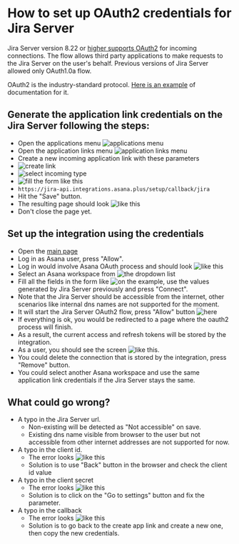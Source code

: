 # How to set up OAuth2 credentials for Jira Server

Jira Server version 8.22 or [higher supports OAuth2](https://jira.atlassian.com/browse/JRASERVER-43171) for incoming connections.
The flow allows third party applications to make requests to the Jira Server on the user's behalf.
Previous versions of Jira Server allowed only OAuth1.0a flow. 

OAuth2 is the industry-standard protocol. [Here is an example](https://oauth.net/2/)
of documentation for it.

## Generate the application link credentials on the Jira Server following the steps:

- Open the applications menu 
![applications menu](./assets/appsmenu.png)
- Open the application links menu
![application links menu](./assets/applinks.png)
- Сreate a new incoming application link with these parameters
- ![create link](./assets/oauth2-03-application-link-create.png)
- ![select incoming type](./assets/oauth2-04-application-link-incoming.png)
- ![fill the form like this](./assets/oauth2-04-application-link-incoming.png)
- `https://jira-api.integrations.asana.plus/setup/callback/jira`
- Hit the "Save" button.
- The resulting page should look ![like this](./assets/oauth2-06-credentials-example.png)
- Don't close the page yet.

## Set up the integration using the credentials

- Open the [main page](https://jira-api.integrations.asana.plus/setup)
- Log in as Asana user, press "Allow".
- Log in would involve Asana OAuth process and should look ![like this](./assets/oauth2-07-login-to-Asana.png)
- Select an Asana workspace from ![the dropdown list](./assets/oauth2-08-workspaces-dropdown-list.png) 
- Fill all the fields in the form like ![on the example](./assets/oauth2-09-form-fill-example.png), use the values generated by Jira Server previously and press "Connect".
- Note that the Jira Server should be accessible from the internet, other scenarios like internal dns names are not supported for the moment. 
- It will start the Jira Server OAuth2 flow, press "Allow" button ![here](./assets/oauth2-10-allow-on-jira-oauth.png)
- If everything is ok, you would be redirected to a page where the oauth2 process will finish.
- As a result, the current access and refresh tokens will be stored by the integration.
- As a user, you should see the screen ![like this](./assets/oauth2-11-successful-example.png).
- You could delete the connection that is stored by the integration, press "Remove" button.
- You could select another Asana workspace and use the same application link credentials if the Jira Server stays the same.

## What could go wrong?

- A typo in the Jira Server url.
  - Non-existing will be detected as "Not accessible" on save.
  - Existing dns name visible from browser to the user but not accessible from other internet addresses are not supported for now. 
- A typo in the client id.
  - The error looks ![like this](./assets/oauth2-12-invalid-clientid.png)
  - Solution is to use "Back" button in the browser and check the client id value
- A typo in the client secret
  - The error looks ![like this](./assets/oauth2-14-invalid-secret.png)
  - Solution is to click on the "Go to settings" button and fix the parameter.
- A typo in the callback
  - The error looks ![like this](./assets/oauth2-13-invalid-callback.png)
  - Solution is to go back to the create app link and create a new one, then copy the new credentials.
